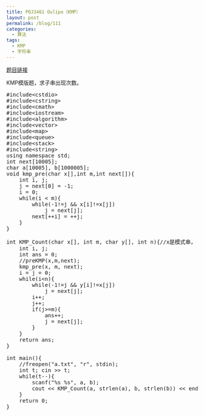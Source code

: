 ```yaml
---
title: POJ3461 Oulipo（KMP）
layout: post
permalink: /blog/111
categories:
  - 算法
tags:
  - KMP
  - 字符串
---
```

<a href="http://poj.org/problem?id=3461" target="_blank">题目链接</a>

KMP模版题，求子串出现次数。

<pre class="brush: cpp; title: ; notranslate" title="">#include&lt;cstdio&gt;
#include&lt;cstring&gt;
#include&lt;cmath&gt;
#include&lt;iostream&gt;
#include&lt;algorithm&gt;
#include&lt;vector&gt;
#include&lt;map&gt;
#include&lt;queue&gt;
#include&lt;stack&gt;
#include&lt;string&gt;
using namespace std;
int next[10005];
char a[10005], b[1000005];
void kmp_pre(char x[],int m,int next[]){
    int i, j;
    j = next[0] = -1;
    i = 0;
    while(i &lt; m){
        while(-1!=j && x[i]!=x[j])
            j = next[j];
        next[++i] = ++j;
    }
}

int KMP_Count(char x[], int m, char y[], int n){//x是模式串， y是主串
    int i, j;
    int ans = 0;
    //preKMP(x,m,next);
    kmp_pre(x, m, next);
    i = j = 0;
    while(i&lt;n){
        while(-1!=j && y[i]!=x[j])
            j = next[j];
        i++;
        j++;
        if(j&gt;=m){
            ans++;
            j = next[j];
        }
    }
    return ans;
}

int main(){
    //freopen("a.txt", "r", stdin);
    int t; cin &gt;&gt; t;
    while(t--){
        scanf("%s %s", a, b);
        cout &lt;&lt; KMP_Count(a, strlen(a), b, strlen(b)) &lt;&lt; endl;
    }
    return 0;
}
</pre>